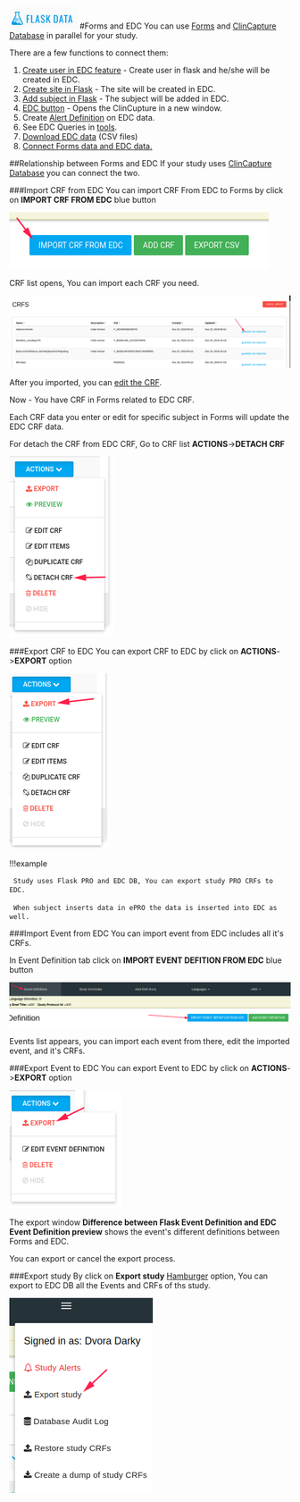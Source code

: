 <a href="https://www.flaskdata.io">![Screenshot](img/flaskdata_logo.PNG)</a>
#Forms and EDC
You can use [Forms](./manage_forms.md#manage-forms) and [ClinCapture Database](./manage_studies.md#add-study) in parallel for your study.

There are a few functions to connect them:

1. [Create user in EDC feature](./manage_features.md#create-user-in-edc) - Create user in flask and he/she will be created in EDC.
2. [Create site in Flask](./manage_sites.md#add-a-new-site) - The site will be created in EDC.
3. [Add subject in Flask](./manage_subjects.md#add-subject) - The subject will be added in EDC.
4. [EDC button](./study_dashboard.md#edc) - Opens the ClinCupture in a new window.
5. Create [Alert Definition](./manage_alerts_definitions.md#add-alerts-definition) on EDC data.
6. See EDC Queries in [tools](./tools.md).
7. [Download EDC data](./tools.md#download-study-data-csvs) (CSV files)
8. [Connect Forms data and EDC data.](./forms_and_edc.md#relationship-between-forms-and-edc)
   
##Relationship between Forms and EDC
If your study uses [ClinCapture Database](./manage_studies.md#add-study) you can connect the two.

###Import CRF from EDC
You can import CRF From EDC to Forms by click on **IMPORT CRF FROM EDC** blue button

![Screenshot](img/forms/forms_import_crf_from_edc.PNG)

CRF list opens, You can import each CRF you need.

![Screenshot](img/forms/import_crf_list.PNG)

After you imported, you can [edit the CRF](./manage_forms.md#edit-crf-item).

Now - You have CRF in Forms related to EDC CRF.

Each CRF data you enter or edit for specific subject in Forms will update the EDC CRF data.

For detach the CRF from EDC CRF, Go to CRF list **ACTIONS**->**DETACH CRF**

 ![Screenshot](img/forms/detach_crf.PNG)
 
###Export CRF to EDC
You can export CRF to EDC by click on **ACTIONS**->**EXPORT** option

 ![Screenshot](img/forms/export_crf.PNG)
 
!!!example
 
     Study uses Flask PRO and EDC DB, You can export study PRO CRFs to EDC.
     
     When subject inserts data in ePRO the data is inserted into EDC as well.
 

###Import Event from EDC
You can import event from EDC includes all it's CRFs.

In Event Definition tab click on **IMPORT EVENT DEFITION FROM EDC** blue button

![Screenshot](img/forms/import_event_from_edc.PNG)

Events list appears, you can import each event from there, edit the imported event, and it's CRFs.

###Export Event to EDC
You can export Event to EDC by click on **ACTIONS**->**EXPORT** option

![Screenshot](img/forms/export_event.PNG)

The export window **Difference between Flask Event Definition and EDC Event Definition preview** shows the event's different definitions between Forms and EDC.

You can export or cancel the export process.

###Export study
By click on **Export study** [Hamburger](./manage_forms.md#hamburger) option, You can export to EDC DB all the Events and CRFs of ths study.

![Screenshot](img/forms/export_study_to_edc.PNG)
